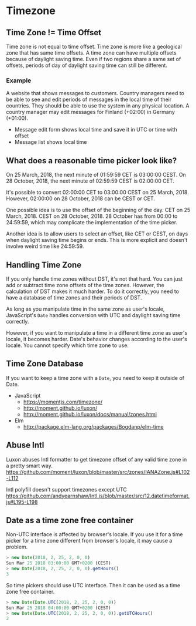 # Timezone

## Time Zone != Time Offset

Time zone is not equal to time offset. Time zone is more like a geological zone that has same time offsets. A time zone can have multiple offsets because of daylight saving time. Even if two regions share a same set of offsets, periods of day of daylight saving time can still be different.

### Example

A website that shows messages to customers. Country managers need to be able to see and edit periods of messages in the local time of their countries. They should be able to use the system in any physical location. A country manager may edit messages for Finland (+02:00) in Germany (+01:00).

- Message edit form shows local time and save it in UTC or time with offset
- Message list shows local time

## What does a reasonable time picker look like?

On 25 March, 2018, the next minute of 01:59:59 CET is 03:00:00 CEST. On 28 October, 2018, the next minute of 02:59:59 CEST is 02:00:00 CET.

It's possible to convert 02:00:00 CET to 03:00:00 CEST on 25 March, 2018. However, 02:00:00 on 28 October, 2018 can be CEST or CET.

One possible idea is to use the offset of the beginning of the day. CET on 25 March, 2018. CEST on 28 October, 2018. 28 October has from 00:00 to 24:59:59, which may complicate the implementation of the time picker.

Another idea is to allow users to select an offset, like CET or CEST, on days when daylight saving time begins or ends. This is more explicit and doesn't involve weird time like 24:59:59.

## Handling Time Zone

If you only handle time zones without DST, it's not that hard. You can just add or subtract time zone offsets of the time zones. However, the calculation of DST makes it much harder. To do it correctly, you need to have a database of time zones and their periods of DST.

As long as you manipulate time in the same zone as user's locale, JavaScript's `Date` handles conversion with UTC and daylight saving time correctly.

However, if you want to manipulate a time in a different time zone as user's locale, it becomes harder. Date's behavior changes according to the user's locale. You cannot specify which time zone to use.

## Time Zone Database

If you want to keep a time zone with a `Date`, you need to keep it outside of Date.

- JavaScript
  - https://momentjs.com/timezone/
  - http://moment.github.io/luxon/
  - http://moment.github.io/luxon/docs/manual/zones.html
- Elm
  - http://package.elm-lang.org/packages/Bogdanp/elm-time

## Abuse Intl

Luxon abuses Intl formatter to get timezone offset of any valid time zone in a pretty smart way. https://github.com/moment/luxon/blob/master/src/zones/IANAZone.js#L102-L112

Intl polyfill doesn't support timezones except UTC https://github.com/andyearnshaw/Intl.js/blob/master/src/12.datetimeformat.js#L195-L198

## Date as a time zone free container

Non-UTC interface is affected by browser's locale. If you use it for a time picker for a time zone different from browser's locale, it may cause a problem.

```js
> new Date(2018, 2, 25, 2, 0, 0)
Sun Mar 25 2018 03:00:00 GMT+0200 (CEST)
> new Date(2018, 2, 25, 2, 0, 0).getHours()
3
```

So time pickers should use UTC interface. Then it can be used as a time zone free container.

```js
> new Date(Date.UTC(2018, 2, 25, 2, 0, 0))
Sun Mar 25 2018 04:00:00 GMT+0200 (CEST)
> new Date(Date.UTC(2018, 2, 25, 2, 0, 0)).getUTCHours()
2
```
